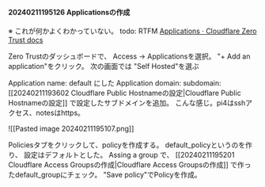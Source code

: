 #### 20240211195126 Applicationsの作成
※ これが何かよくわかっていない。
todo: RTFM [Applications · Cloudflare Zero Trust docs](https://developers.cloudflare.com/cloudflare-one/applications/)

Zero Trustのダッシュボードで、 Access -> Applicationsを選択。 "+ Add an application"をクリック。
次の画面では "Self Hosted"を選ぶ

Application name: default にした
Application domain: subdomain: [[20240211193602 Cloudflare Public Hostnameの設定|Cloudflare Public Hostnameの設定]] で設定したサブドメインを追加。
こんな感じ。pi4はsshアクセス、notesはhttps。
 
![[Pasted image 20240211195107.png]]

Policiesタブをクリックして、policyを作成する。
default_policyというのを作り、 設定はデフォルトとした。
Assing a group で、 [[20240211195201 Cloudflare Access Groupsの作成|Cloudflare Access Groupsの作成]] で作ったdefault_groupにチェック。 "Save policy"でPolicyを作成。